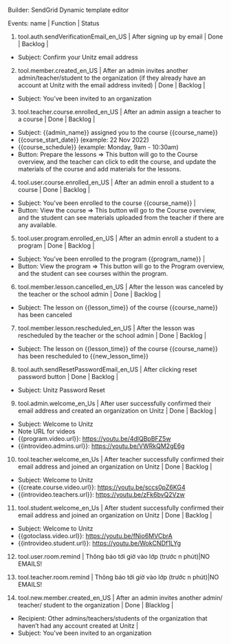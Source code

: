 Builder: SendGrid Dynamic template editor

Events: name | Function | Status
1. tool.auth.sendVerificationEmail_en_US | After signing up by email | Done | Backlog |
- Subject: Confirm your Unitz email address

2. tool.member.created_en_US | After an admin invites another admin/teacher/student to the organization  (if they already have an account at Unitz with the email address invited) | Done | Backlog |
- Subject: You’ve been invited to an organization

3. tool.teacher.course.enrolled_en_US | After an admin assign a teacher to a course | Done | Backlog | 
- Subject: {{admin_name}} assigned you to the course {{course_name}} 
- {{course_start_date}} (example: 22 Nov 2022)
- {{course_schedule}} (example: Monday, 9am - 10:30am)
- Button: Prepare the lessons => This button will go to the Course overview, and the teacher can click to edit the course, and update the materials of the course and add materials for the lessons.

4. tool.user.course.enrolled_en_US | After an admin enroll a student to a course | Done | Backlog | 
- Subject: You’ve been enrolled to the course {{course_name}} |
- Button: View the course => This button will go to the Course overview, and the student can see materials uploaded from the teacher if there are any available.

5. tool.user.program.enrolled_en_US | After an admin enroll a student to a program | Done | Backlog |
- Subject: You’ve been enrolled to the program {{program_name}} |
- Button: View the program => This button will go to the Program overview, and the student can see courses within the program.

6. tool.member.lesson.cancelled_en_US | After the lesson was canceled by the teacher or the school admin | Done | Backlog |
- Subject: The lesson on {{lesson_time}} of the course {{course_name}} has been canceled

7. tool.member.lesson.rescheduled_en_US | After the lesson was rescheduled by the teacher or the school admin | Done | Backlog | 
- Subject: The lesson on {{lesson_time}} of the course {{course_name}} has been rescheduled to {{new_lesson_time}}
  
8. tool.auth.sendResetPasswordEmail_en_US | After clicking reset password button | Done | Backlog | 
- Subject: Unitz Password Reset 

9. tool.admin.welcome_en_Us | After user successfully confirmed their email address and created an organization on Unitz | Done | Backlog |
- Subject: Welcome to Unitz
- Note URL for videos
- {{program.video.url}}: https://youtu.be/4dlQBpBFZ5w
- {{introvideo.admins.url}}: https://youtu.be/VWRkQM2gE6g

10. tool.teacher.welcome_en_Us | After teacher successfully confirmed their email address and joined an organization on Unitz | Done | Backlog |
- Subject: Welcome to Unitz
- {{create.course.video.url}}: https://youtu.be/sccs0pZ6KG4
- {{introvideo.teachers.url}}: https://youtu.be/zFk6bvQ2Vzw

11. tool.student.welcome_en_Us | After student successfully confirmed their email address and joined an organization on Unitz | Done | Backlog |
- Subject: Welcome to Unitz
- {{gotoclass.video.url}}: https://youtu.be/fNio6MVCbrA
- {{introvideo.student.url}}: https://youtu.be/WokCNDf1LYg

12. tool.user.room.remind | Thông báo tới giờ vào lớp (trước n phút)|NO EMAILS!

13. tool.teacher.room.remind | Thông báo tới giờ vào lớp (trước n phút)|NO EMAILS!

24. tool.new.member.created_en_US | After an admin invites another admin/ teacher/ student to the organization | Done | Blacklog | 
- Recipient: Other admins/teachers/students of the organization that haven’t had any account created at Unitz |
- Subject: You’ve been invited to an organization

